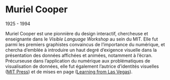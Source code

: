 # Muriel Cooper

1925 - 1994

Muriel Cooper est une pionnière du design interactif, chercheuse et enseignante dans le *Visible Language Workshop* au sein du MIT. Elle fut parmi les premiers graphistes convaincus de l’importance du numérique, et chercha d’emblée à introduire un haut degré d’exigence visuelle dans la présentation des données affichées et animées, notamment à l’écran. Précurseuse dans l’application du numérique aux problématiques de visualisation de données, elle fut également l’autrice d’identités visuelles ([MIT Press](https://mitpress.mit.edu/)) et de mises en page ([Learning from Las Vegas](https://www.designobserver.com/feature/ilearning-from-las-vegas-i-the-book-that-still-takes-my-breath-away/2197)).